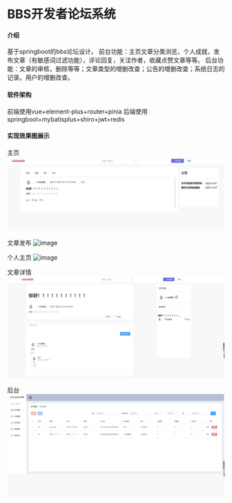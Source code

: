 # BBS开发者论坛系统

#### 介绍
基于springboot的bbs论坛设计。
前台功能：主页文章分类浏览，个人成就，发布文章（有敏感词过滤功能），评论回复，关注作者，收藏点赞文章等等。
后台功能：文章的审核，删除等等；文章类型的增删改查；公告的增删改查；系统日志的记录。用户的增删改查。

#### 软件架构
前端使用vue+element-plus+router+pinia 后端使用springboot+mybatisplus+shiro+jwt+redis

#### 实现效果图展示
主页
![image](https://github.com/Anxiaoxue/photo/blob/main/%E5%BE%AE%E4%BF%A1%E5%9B%BE%E7%89%87_20221031160226.jpg)

文章发布
![image](https://user-images.githubusercontent.com/89372363/197431348-988a2394-b9a0-4d53-a425-d07b71649938.png)

个人主页
![image](https://user-images.githubusercontent.com/89372363/197431050-ac0eab02-1183-439e-877f-9ee179b12d5e.png)

文章详情
![image](https://github.com/Anxiaoxue/p/blob/main/%E5%BE%AE%E4%BF%A1%E5%9B%BE%E7%89%87_20221031160453.jpg)

后台
![image](https://github.com/Anxiaoxue/h/blob/main/%E5%BE%AE%E4%BF%A1%E5%9B%BE%E7%89%87_20221031161016.jpg)
